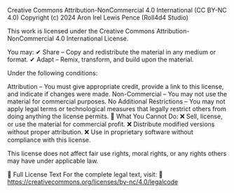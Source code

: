 Creative Commons Attribution-NonCommercial 4.0 International (CC BY-NC 4.0)
Copyright (c) 2024 Aron Irel Lewis Pence (Roll4d4 Studio)

This work is licensed under the Creative Commons Attribution-NonCommercial 4.0 International License.

You may:
✔ Share – Copy and redistribute the material in any medium or format.
✔ Adapt – Remix, transform, and build upon the material.

Under the following conditions:

Attribution – You must give appropriate credit, provide a link to this license, and indicate if changes were made.
Non-Commercial – You may not use the material for commercial purposes.
No Additional Restrictions – You may not apply legal terms or technological measures that legally restrict others from doing anything the license permits.
🚨 What You Cannot Do:
❌ Sell, license, or use the material for commercial profit.
❌ Distribute modified versions without proper attribution.
❌ Use in proprietary software without compliance with this license.

This license does not affect fair use rights, moral rights, or any rights others may have under applicable law.

📜 Full License Text
For the complete legal text, visit:
🔗 https://creativecommons.org/licenses/by-nc/4.0/legalcode


